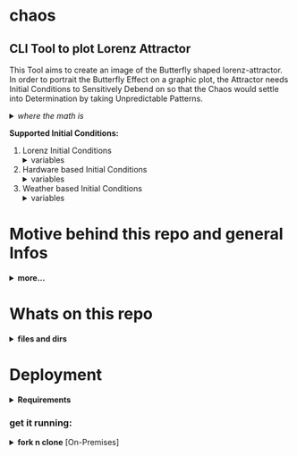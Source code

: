 # chaos
<h2>CLI Tool to plot Lorenz Attractor</h2>

<p>This Tool aims to create an image of the Butterfly shaped lorenz-attractor. In order to portrait the Butterfly Effect on a graphic plot, the Attractor needs Initial Conditions to Sensitively Debend on so that the Chaos would settle into Determination by taking Unpredictable Patterns.</p>
<details>
<summary><em>where the math is</em></summary> <em>to be found in file <b>lorenz_attractor.py</b> lines 17 to 46 is where the Lorenz ordinary differential equations constansts and variables are declared and described.</em> <em>lines from 67 to 81 is where the 'ode's are defined and solved</em>
</details>

<b>Supported Initial Conditions:</b> 
<ol>
  <li>Lorenz Initial Conditions <details><summary>variables</summary>Rate of convection proportional value <em>x</em> = 0<br> Horizontal Temperature Variation proportional value <em>y</em> = 1<br> Vertical Temprature Variation proportional value <em>z</em> = 1,05</details></li> 
  
  <li>Hardware based Initial Conditions <details><summary>variables</summary>Rate of convection proportional value <em>x</em> = CPU-Temprature<br> Horizontal Temperature Variation proportional value <em>y</em> = Memory-Load<br> Vertical Temprature Variation proportional value <em>z</em> = Recived Network Packets</details></li> 

  <li>Weather based Initial Conditions <details><summary>variables</summary>Rate of convection proportional value <em>x</em> = City-Temprature<br> Horizontal Temperature Variation proportional value <em>y</em> = City-Humidity<br> Vertical Temprature Variation proportional value <em>z</em> = City Wind Speed</details></li> 

</ol>

# Motive behind this repo and general Infos
<details>
<summary><b>more...</b></summary>  
  <p>Nothing fancy here, while I'am trying to understand the chaos theory by reading <em>CHAOS by James Gleick</em></p>
  <p>And also while I' am learning <em>golang</em></p>
  <p>I thought to look up a <em>python</em> script that can plot the Lorenz Attractor, it sounded like fun as by tweaking the Initial Conditions you get to influence the graphic result<p>
  <p>Under the influence of the tragidy of me still not landing a job after my graduation, I picked myself up with the programing language I am comfortable  with, <em>python</em> and its cool dependencies and modules</p>
  <p>i started writing funcs.py to integrate user-input to the orginal lorenz_attractor.py plotter script
  and thought about two ways to get random Initial values for the plot, <b>Hardware readings</b> and <b>Weather readings</b>, the latter based on http request fetched data for a city based on user input.</p><p>in order to get a similiar attractor to Lorenzs, the fetched initial positive valus has to go through under simple math to keep them near to Lorenzs initial variables values where <em>x</em> < 1 & <em>y</em>, <em>z</em> >= 1 </p> 
</details>

# Whats on this repo
<details>
<summary><b>files and dirs</b></summary><br>
  <ul>
  <li><b>__pycache__ </b> directory that is created by the Python interpreter when it imports a module. It contains the compiled bytecode of the module, which can be used to speed up subsequent imports of the same module</li>
  <li><b>.vscode</b> has the settings.json file for your vscode to automate <em>chaosenv</em> activation while running <em>lorenz_attractor.py</em></li>
  <li><b>chaosenv</b> Python enviroment directory to store requierd modules files</li>
  <li><b>graphs</b> directory to store plotted graphics</li>
  <li><b>filesservergraphs</b> pre-build Golang Executable to <b>HTTP</b> serve files in <em>graphs</em> directory on port <u>9630</u></li>
  <li><b>funcs.py</b> functions to integrate user-input</li>
  <li><b>lorenz_attractor.py</b> plotter</li>
 </ul>
</details>

# Deployment
<details>
<summary><b>Requirements</b></summary>
  <ul>
  <li>GNU/LINUX System</li>
  <li>python3</li>
  <li>python3-pip</li>
  <li>python3-venv</li>
</ul>
</details>  
<h3>get it running:</h3>
<details>
  <summary><b>fork n clone</b> [On-Premises]</summary> <p>fork this repo and clone it localy</p><p>from your local machine:</p><pre><code>
    $ cd chaos
    $ source chaosenv/bin/activate
    (chaosenv)$ python3 lorenz_attractor.py
  </pre></code>
  <p>in case of Error Module not found:<br>make sure that the venv is activated and install the dependencies<pre><code>
    (chaosenv)$ pip install -r requierments.txt
  </pre></code></p>
  <p>in case of other errors, make sure you have both <em>python3-pip</em> and <em>python3-venv</em> packages installed on your system</p>
  <pre><code>
    $ sudo apt install python3-pip python3-venv
    $ python3 -m pip install virtualenv
    $ python3 -m venv ~/chaos/chaosenv
    $ source chaosenv/bin/activate
    (chaosenv)$ pip install --upgrade pip
    (chaosenv)$ pip3 install -r requierments.txt
    (chaosenv)$ pip3 install --upgrade matplotlib
    (chaosenv)$ python3 lorenz_attractor.py
  </pre></code>
  <h3>NOTE:</h3><p>Don't forget to kill fileservergraphs process</p>
</details>
